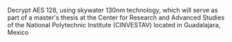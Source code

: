 Decrypt AES 128, using skywater 130nm technology, which will serve as part of a master's thesis at the Center for Research and Advanced Studies of the National Polytechnic Institute (CINVESTAV) located in Guadalajara, Mexico
